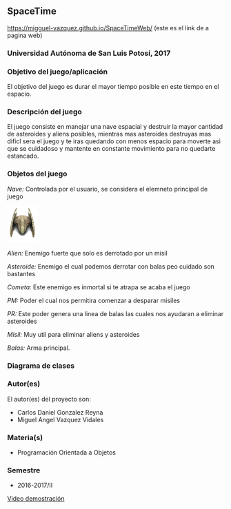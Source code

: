 ## SpaceTime
https://migguel-vazquez.github.io/SpaceTimeWeb/ (este es el link de a pagina web)

### Universidad Autónoma de San Luis Potosí, 2017

### Objetivo del juego/aplicación
El objetivo del juego es durar el mayor tiempo posible en este tiempo en el espacio.

### Descripción del juego
El juego consiste en manejar una nave espacial y destruir la mayor cantidad de asteroides y aliens posibles, mientras mas asteroides destruyas mas dificl sera el juego y te iras quedando con menos espacio para moverte asi que se cuidadoso y mantente en constante movimiento para no quedarte estancado.


### Objetos del juego 
*Nave:* Controlada por el usuario, se considera el elemneto principal de juego

![GitHub Logo](Nave.png)

*Alien:* Enemigo fuerte que solo es derrotado por un misil

*Asteroide:* Enemigo el cual podemos derrotar con balas peo cuidado son bastantes

*Cometa:* Este enemigo es inmortal si te atrapa se acaba el juego

*PM:* Poder el cual nos permitira comenzar a desparar misiles

*PR:* Este poder genera una linea de balas las cuales nos ayudaran a eliminar asteroides

*Misil:* Muy util para eliminar aliens y asteroides

*Balas:* Arma principal.


### Diagrama de clases


### Autor(es)
El autor(es) del proyecto son:
- Carlos Daniel Gonzalez Reyna 
- Miguel Angel Vazquez Vidales 

### Materia(s)
- Programación Orientada a Objetos

### Semestre
- 2016-2017/II


[Video demostración](https://youtu.be/tdGOhdu7CQg)


